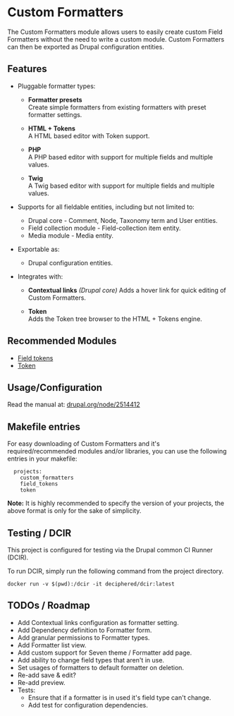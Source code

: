 Custom Formatters
=================

The Custom Formatters module allows users to easily create custom Field
Formatters without the need to write a custom module. Custom Formatters can then
be exported as Drupal configuration entities.



Features
--------

* Pluggable formatter types:
    * **Formatter presets**  
      Create simple formatters from existing formatters with preset formatter
      settings.
    
    * **HTML + Tokens**  
      A HTML based editor with Token support.
    
    * **PHP**  
      A PHP based editor with support for multiple fields and multiple values.
    
    * **Twig**  
      A Twig based editor with support for multiple fields and multiple values.
    
* Supports for all fieldable entities, including but not limited to:
    * Drupal core - Comment, Node, Taxonomy term and User entities.
    * Field collection module - Field-collection item entity.
    * Media module - Media entity.
    
* Exportable as:
    * Drupal configuration entities.
        
* Integrates with:
    * **Contextual links** _(Drupal core)_
      Adds a hover link for quick editing of Custom Formatters.

    * **Token**  
      Adds the Token tree browser to the HTML + Tokens engine.



Recommended Modules
-------------------

* [Field tokens](http://drupal.org/project/field_tokens)
* [Token](http://drupal.org/project/token)



Usage/Configuration
-------------------

Read the manual at: [drupal.org/node/2514412](https://www.drupal.org/node/2514412)



Makefile entries
----------------

For easy downloading of Custom Formatters and it's required/recommended modules
and/or libraries, you can use the following entries in your makefile:


      projects:
        custom_formatters
        field_tokens
        token


**Note:** It is highly recommended to specify the version of your projects, the
above format is only for the sake of simplicity.



Testing / DCIR
--------------

This project is configured for testing via the Drupal common CI Runner (DCIR).

To run DCIR, simply run the following command from the project directory.

`docker run -v $(pwd):/dcir -it deciphered/dcir:latest`



TODOs / Roadmap
---------------

* Add Contextual links configuration as formatter setting.
* Add Dependency definition to Formatter form.
* Add granular permissions to Formatter types.
* Add Formatter list view.
* Add custom support for Seven theme / Formatter add page.
* Add ability to change field types that aren't in use.
* Set usages of formatters to default formatter on deletion.
* Re-add save & edit?
* Re-add preview.
* Tests:
  - Ensure that if a formatter is in used it's field type can't change.
  - Add test for configuration dependencies.